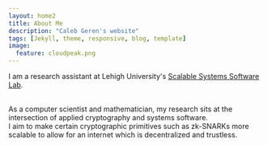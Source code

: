 ```yaml
---
layout: home2
title: About Me
description: "Caleb Geren's website"
tags: [Jekyll, theme, responsive, blog, template]
image:
  feature: cloudpeak.png
---
```


I am a research assistant at Lehigh University's <a href="https://wordpress.lehigh.edu/sss/" target="_blank">Scalable Systems Software Lab</a>.

<br />
As a computer scientist and mathematician, my research sits at the intersection of applied cryptography and systems software.

<br />
I aim to make certain cryptographic primitives such as zk-SNARKs more scalable to allow for an internet which is decentralized and trustless. 

